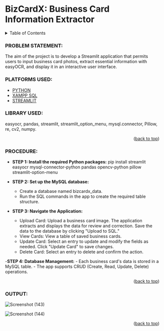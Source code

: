 <a name="readme-top"></a>
#   __BizCardX: Business Card Information Extractor__

<!-- TABLE OF CONTENTS -->
<details>
  <summary>Table of Contents</summary>
  <ol>
    <li>
      <a href="#problem-statement">PROBLEM STATEMENT</a>
    </li>
    <li>
      <a href="#platforms-used">PLATFORMS USED</a>
    </li>
    <li><a href="#library-used">LIBRARY USED</a></li>
    <li><a href="#procedure">PROCEDURE</a></li>
    <li><a href="#output">OUTPUT</a></li>
  </ol>
</details>

<!-- PROBLEM STATEMENT -->
### PROBLEM STATEMENT:
The aim of the project is to develop a Streamlit application that permits users to input business card photos, extract essential information with easyOCR, and display it in an interactive user interface.

<!-- PLATFORMS USED -->
### PLATFORMS USED:

* [PYTHON](https://www.python.org/)
* [XAMPP SQL](https://www.apachefriends.org/index.html)
* [STREAMLIT](https://streamlit.io/)
  
<!-- LIBRARY USED -->
### LIBRARY USED:
easyocr, pandas, streamlit, streamlit_option_menu, mysql.connector, Pillow, re, cv2, numpy.

<p align="right">(<a href="#readme-top">back to top</a>)</p>

<!-- PROCEDURE -->
### PROCEDURE:


- **__STEP 1:__ Install the required Python packages:**
     pip install streamlit easyocr mysql-connector-python pandas opencv-python 
     pillow 
     streamlit-option-menu
  
- **__STEP 2:__ Set up the MySQL database:**
    - Create a database named bizcardx_data.
    - Run the SQL commands in the app to create the required table structure.

- **__STEP 3:__ Navigate the Application:**
    - Upload Card: Upload a business card image. The application extracts and 
      displays the data for review and correction. Save the data to the database by clicking "Upload to SQL."
    - View Cards: View a table of saved business cards.
    - Update Card: Select an entry to update and modify the fields as needed. Click "Update Card" to save changes.
    - Delete Card: Select an entry to delete and confirm the action.

-**__STEP 4:__ Database Management:**
    - Each business card's data is stored in a MySQL table.
    - The app supports CRUD (Create, Read, Update, Delete) operations.

<p align="right">(<a href="#readme-top">back to top</a>)</p>

<!-- OUTPUT -->
### OUTPUT:
   ![Screenshot (143)](https://github.com/user-attachments/assets/72b44683-ebf0-42c2-b26d-20bac6050091)

  ![Screenshot (144)](https://github.com/user-attachments/assets/485e5638-f01f-4a4f-9232-2cea8488decb)

   
<p align="right">(<a href="#readme-top">back to top</a>)</p>


